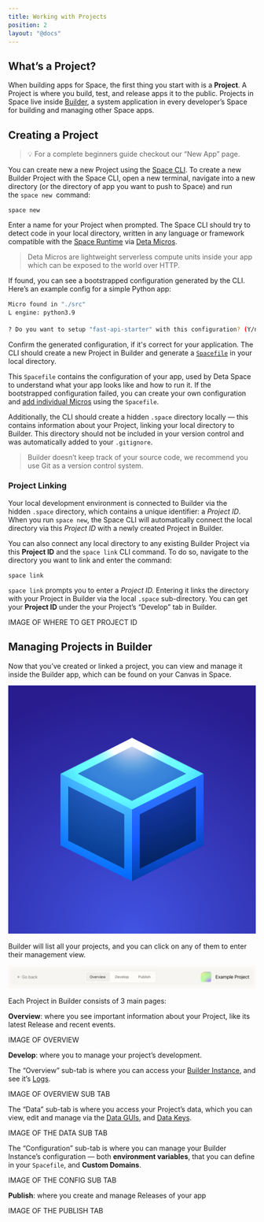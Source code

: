 ```yaml
---
title: Working with Projects
position: 2
layout: "@docs"
---
```



## What’s a Project?

When building apps for Space, the first thing you start with is a **Project**. A Project is where you build, test, and release apps it to the public. Projects in Space live inside [Builder](/docs/en/build/fundamentals/development/builder), a system application in every developer’s Space for building and managing other Space apps.

##  Creating a Project

> 💡 For a complete beginners guide checkout our “New App” page.

You can create new a new Project using the [Space CLI](/docs/en/build/fundamentals/space-cli). To create a new Builder Project with the Space CLI, open a new terminal, navigate into a new directory (or the directory of app you want to push to Space) and run the `space new`  command:

```
space new
```

Enter a name for your Project when prompted. The Space CLI should try to detect code in your local directory, written in any language or framework compatible with the [Space Runtime](/docs/en/build/fundamentals/the-space-runtime/about) via [Deta Micros](/docs/en/build/fundamentals/the-space-runtime/micros). 

> Deta Micros are lightweight serverless compute units inside your app which can be exposed to the world over HTTP.

If found, you can see a bootstrapped configuration generated by the CLI. Here’s an example config for a simple Python app:

```bash
Micro found in "./src"
L engine: python3.9

? Do you want to setup "fast-api-starter" with this configuration? (Y/n)
```

Confirm the generated configuration, if it's correct for your application. The CLI should create a new Project in Builder and generate a [`Spacefile`](/docs/en/build/fundamentals/the-space-runtime/about#the-spacefile) in your local directory. 

This `Spacefile` contains the configuration of your app, used by Deta Space to understand what your app looks like and how to run it. If the bootstrapped configuration failed, you can create your own configuration and [add individual Micros](/docs/en/build/fundamentals/the-space-runtime/micros#adding-micros-via-the-spacefile) using the `Spacefile`.

Additionally, the CLI should create a hidden `.space` directory locally — this contains information about your Project, linking your local directory to Builder. This directory should not be included in your version control and was automatically added to your `.gitignore`.

> Builder doesn’t keep track of your source code, we recommend you use Git as a version control system.
> 

### Project Linking

Your local development environment is connected to Builder via the hidden `.space` directory, which contains a unique identifier: a *Project ID*. When you run `space new`, the Space CLI will automatically connect the local directory via this *Project ID* with a newly created Project in Builder. 

You can also connect any local directory to any existing Builder Project via this **Project ID** and the `space link` CLI command. To do so, navigate to the directory you want to link and enter the command:

```
space link
```

`space link` prompts you to enter a *Project ID.* Entering it links the directory with your Project in Builder via the local `.space` sub-directory. You can get your **Project ID** under the your Project’s “Develop” tab in Builder.

IMAGE OF WHERE TO GET PROJECT ID

## Managing Projects in Builder

Now that you’ve created or linked a project, you can view and manage it inside the Builder app, which can be found on your Canvas in Space.

![builder-1](/public/docs-assets/build/builder-1.png)

Builder will list all your projects, and you can click on any of them to enter their management view.

![projects-1](/public/docs-assets/build/projects-1.png)

Each Project in Builder consists of 3 main pages:

**Overview**: where you see important information about your Project, like its latest Release and recent events.

IMAGE OF OVERVIEW

**Develop**: where you to manage your project’s development. 

The “Overview” sub-tab is where you can access your [Builder Instance](/docs/en/build/fundamentals/development/builder-instance), and see it’s [Logs](/docs/en/build/fundamentals/debugging#runtime-logs). 

IMAGE OF OVERVIEW SUB TAB

The “Data” sub-tab is where you access your Project’s data, which you can view, edit and manage via the [Data GUIs](/docs/en/use/your-data/guis), and [Data Keys](/docs/en/build/fundamentals/data-storage#data-keys).

IMAGE OF THE DATA SUB TAB

The  “Configuration” sub-tab is where you can manage your Builder Instance’s configuration — both **environment variables**, that you can define in your `Spacefile`, and **Custom Domains**.

IMAGE OF THE CONFIG SUB TAB

**Publish**: where you create and manage Releases of your app

IMAGE OF THE PUBLISH TAB